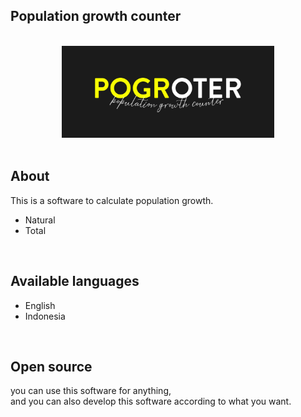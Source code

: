 ## Population growth counter
<center>
  <br />
 <img src="assets/img/logo.jpg" alt="logo" width="340"/> <br />
 <br />
 </center>
 <section id="About">
<h2>About</h2>
<p>This is a software to calculate population growth.</p>
<ul>
  <li>Natural</li>
  <li>Total</li>
</ul>
</section>
<br />
<h2>Available languages</h2>
 <ul>
   <li>English</li>
   <li>Indonesia</li>
 </ul>
<br />
<section id="open-source">
<h2>Open source</h2>
<p>you can use this software for anything, <br />and you can also develop this software according to what you want.</p>
</section>
